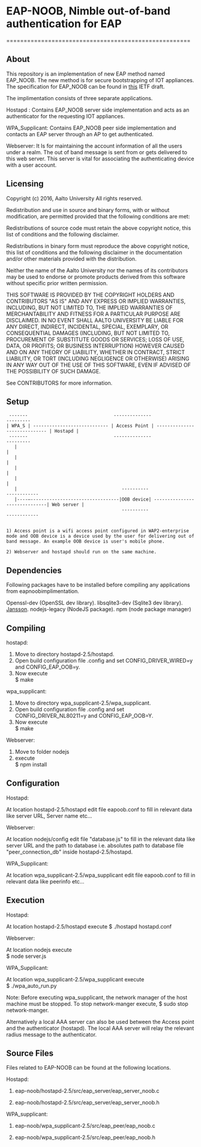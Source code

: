 # EAP-NOOB, Nimble out-of-band authentication for EAP 
=====================================================

About
-------- 

This repository is an implementation of new EAP method named EAP_NOOB. The new method is for secure bootstrapping of IOT appliances. The specification for EAP_NOOB can be found in [this](https://datatracker.ietf.org/doc/draft-aura-eap-noob/?include_text=1) IETF draft.

The implimentation consists of three separate applications.

Hostapd : Contains EAP_NOOB server side implementation and acts as an authenticator for the requesting IOT appliances.

WPA_Supplicant:  Contains EAP_NOOB peer side implementation and contacts an EAP server through an AP to get authenticated. 

Webserver:  It Is for maintaining the account information of all the users under a realm. The out of band message is sent from or gets delivered to this web server. This server is vital for associating the  authenticating device with a user account.

Licensing
------------       
 Copyright (c) 2016, Aalto University 
 All rights reserved. 
 
Redistribution and use in source and binary forms, with or without modification, are permitted provided that the following conditions are met: 

Redistributions of source code must retain the above copyright notice, this list of conditions and the following disclaimer. 

Redistributions in binary form must reproduce the above copyright notice, this list of conditions and the following disclaimer in the documentation and/or other materials provided with the distribution. 

Neither the name of the Aalto University nor the names of its contributors may be used to endorse or promote products derived from this software without specific prior written permission. 
 
 THIS SOFTWARE IS PROVIDED BY THE COPYRIGHT HOLDERS AND CONTRIBUTORS "AS IS" AND ANY EXPRESS OR IMPLIED WARRANTIES, INCLUDING, BUT NOT LIMITED TO, THE IMPLIED WARRANTIES OF MERCHANTABILITY AND FITNESS FOR A PARTICULAR PURPOSE ARE DISCLAIMED. IN NO EVENT SHALL AALTO UNIVERSITY BE LIABLE FOR ANY DIRECT, INDIRECT, INCIDENTAL, SPECIAL, EXEMPLARY, OR CONSEQUENTIAL DAMAGES (INCLUDING, BUT NOT LIMITED TO, PROCUREMENT OF SUBSTITUTE GOODS OR SERVICES; LOSS OF USE, DATA, OR PROFITS; OR BUSINESS INTERRUPTION) HOWEVER CAUSED AND ON ANY THEORY OF LIABILITY, WHETHER IN CONTRACT, STRICT LIABILITY, OR TORT (INCLUDING NEGLIGENCE OR OTHERWISE) ARISING IN ANY WAY OUT OF THE USE OF THIS  SOFTWARE, EVEN IF ADVISED OF THE POSSIBILITY OF SUCH DAMAGE. 
 
 See CONTRIBUTORS for more information. 

Setup
-------

	 -------                                --------------				                   ---------
	| WPA_S | ---------------------------- | Access Point | ----------------------------- | Hostapd |
	 -------                                --------------                                 ---------
	   |                                                                                      |		           
	   |                                                                                      | 
	   |                                                                                      |		        
	   |                                                                                      |   
	   |			                           ----------                                 ------------
	   |----–---------------------------------|OOB device| ------------------------------| Web server |
		                                       ----------                                 ------------


	1) Access point is a wifi access point configured in WAP2-enterprise mode and OOB device is a device used by the user for delivering out of band message. An example OOB device is user's mobile phone.
	
	2) Webserver and hostapd should run on the same machine.

Dependencies
-----------------  

Following packages have to be installed before compiling any applications from  eapnoobimplimentation.

Openssl-dev (OpenSSL dev library).
libsqlite3-dev (Sqlite3 dev library).
[Jansson](http://jansson.readthedocs.io/en/2.7/index.html).
nodejs-legacy (NodeJS package).
npm (node package manager)

Compiling 
--------------
 
hostapd:

1) Move to directory  hostapd-2.5/hostapd.	
2) Open build configuration file .config and set CONFIG_DRIVER_WIRED=y and CONFIG_EAP_OOB=y.	
3) Now execute  		
  	$ make


wpa_supplicant:

1) Move to directory  wpa_supplicant-2.5/wpa_supplicant.	
2) Open build configuration file .config and set CONFIG_DRIVER_NL80211=y and CONFIG_EAP_OOB=Y. 	
3) Now execute		
	 $ make


Webserver: 

1) Move to folder nodejs	
2) execute 	
    $ npm install	
    
Configuration
---------------  

Hostapd:

At location hostapd-2.5/hostapd edit file eapoob.conf to fill in relevant data like server URL, Server name etc...

Webserver: 

At location nodejs/config edit file "database.js" to fill in the relevant data like server URL and the path to database i.e. absolutes path to database file "peer_connection_db" inside hostapd-2.5/hostapd.

WPA_Supplicant:

At location wpa_supplicant-2.5/wpa_supplicant edit file eapoob.conf to fill in relevant data like peerinfo etc...

Execution
------------  

Hostapd:

At location hostapd-2.5/hostapd  execute
$  ./hostapd  hostapd.conf	

Webserver: 

At location nodejs execute	
$ node server.js	

WPA_Supplicant:

At location wpa_supplicant-2.5/wpa_supplicant execute	
$ ./wpa_auto_run.py	

Note: 
Before executing wpa_supplicant, the network manager of the host machine must be stopped. To stop network-manger execute,
  $ sudo stop network-manger.	

Alternatively a local AAA server can also be used between the Access point and the authenticator (hostapd). The local AAA server will relay the relevant radius message to the authenticator.  	

Source Files
-------------
Files related to EAP-NOOB can be found at the following locations.

Hostapd:

1) eap-noob/hostapd-2.5/src/eap_server/eap_server_noob.c

2) eap-noob/hostapd-2.5/src/eap_server/eap_server_noob.h
 
WPA_supplicant:

1) eap-noob/wpa_supplicant-2.5/src/eap_peer/eap_noob.c

2) eap-noob/wpa_supplicant-2.5/src/eap_peer/eap_noob.h




